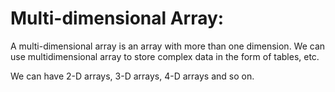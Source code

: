 # Multi-dimensional Array: 

A multi-dimensional array is an array with more than 
one dimension. We can use multidimensional array 
to store complex data in the form of tables, etc. 

We can have 2-D arrays, 3-D arrays, 4-D arrays and so on. 

